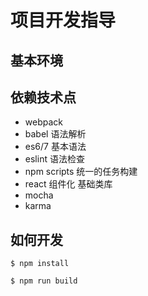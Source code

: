 # 项目开发指导

## 基本环境


## 依赖技术点

- webpack
- babel 语法解析
- es6/7 基本语法
- eslint 语法检查
- npm scripts 统一的任务构建
- react 组件化 基础类库
- mocha
- karma

## 如何开发

```
$ npm install
```

```
$ npm run build
```
